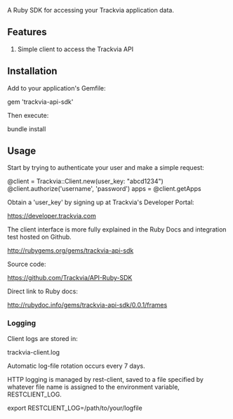 A Ruby SDK for accessing your Trackvia application data.

## Features

1. Simple client to access the Trackvia API

## Installation

Add to your application's Gemfile:

  gem 'trackvia-api-sdk'

Then execute:

  bundle install

## Usage

Start by trying to authenticate your user and make a simple request:

  @client = Trackvia::Client.new(user_key: "abcd1234")
  @client.authorize('username', 'password')
  apps = @client.getApps

Obtain a 'user_key' by signing up at Trackvia's Developer Portal:

  https://developer.trackvia.com

The client interface is more fully explained in the Ruby Docs and
integration test hosted on Github.

  http://rubygems.org/gems/trackvia-api-sdk

Source code:

  https://github.com/Trackvia/API-Ruby-SDK

Direct link to Ruby docs:

  http://rubydoc.info/gems/trackvia-api-sdk/0.0.1/frames

### Logging

Client logs are stored in:

  trackvia-client.log

Automatic log-file rotation occurs every 7 days.

HTTP logging is managed by rest-client, saved to a file specified by whatever file
name is assigned to the environment variable, RESTCLIENT_LOG.

  export RESTCLIENT_LOG=/path/to/your/logfile

